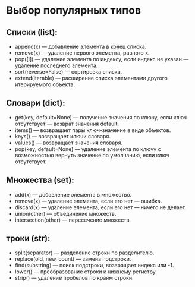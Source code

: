 # Выбор популярных типов

## Списки (list):
  * append(x) — добавление элемента в конец списка.
  * remove(x) — удаление первого элемента, равного x.
  * pop([i]) — удаление элемента по индексу, если индекс не указан — удаление последнего элемента.
  * sort(reverse=False) — сортировка списка.
  * extend(iterable) — расширение списка элементами другого итерируемого объекта.
## Словари (dict):
  * get(key, default=None) — получение значения по ключу, если ключ отсутствует — возврат значения default.
  * items() — возвращает пары ключ-значение в виде объектов.
  * keys() — возвращает ключи словаря.
  * values() — возвращает значения словаря.
  * pop(key, default=None) — удаление элемента по ключу с возможностью вернуть значение по умолчанию, если ключ отсутствует.
## Множества (set):
  * add(x) — добавление элемента в множество.
  * remove(x) — удаление элемента, если его нет — ошибка.
  * discard(x) — удаление элемента, если его нет — ничего не делает.
  * union(other) — объединение множеств.
  * intersection(other) — пересечение множеств.
## троки (str):
  * split(separator) — разделение строки по разделителю.
  * replace(old, new, count) — замена подстроки.
  * find(substring) — поиск подстроки, возвращает индекс или -1.
  * lower() — преобразование строки к нижнему регистру.
  * strip() — удаление пробелов по краям строки.
